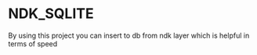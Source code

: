# NDK_SQLITE
By using this project you can insert to db from ndk layer which is helpful in terms of speed 
